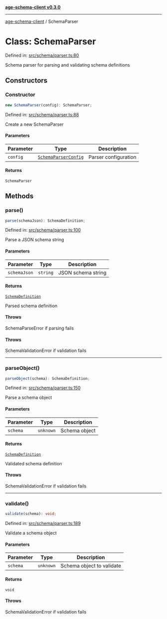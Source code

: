 [**age-schema-client v0.3.0**](../index.md)

***

[age-schema-client](/ageSchemaClient/api-generated/index.md) / SchemaParser

# Class: SchemaParser

Defined in: [src/schema/parser.ts:80](https://github.com/standardbeagle/ageSchemaClient/blob/main/src/schema/parser.ts#L80)

Schema parser for parsing and validating schema definitions

## Constructors

### Constructor

```ts
new SchemaParser(config): SchemaParser;
```

Defined in: [src/schema/parser.ts:88](https://github.com/standardbeagle/ageSchemaClient/blob/main/src/schema/parser.ts#L88)

Create a new SchemaParser

#### Parameters

| Parameter | Type | Description |
| ------ | ------ | ------ |
| `config` | [`SchemaParserConfig`](/ageSchemaClient/api-generated/interfaces/SchemaParserConfig.md) | Parser configuration |

#### Returns

`SchemaParser`

## Methods

### parse()

```ts
parse(schemaJson): SchemaDefinition;
```

Defined in: [src/schema/parser.ts:100](https://github.com/standardbeagle/ageSchemaClient/blob/main/src/schema/parser.ts#L100)

Parse a JSON schema string

#### Parameters

| Parameter | Type | Description |
| ------ | ------ | ------ |
| `schemaJson` | `string` | JSON schema string |

#### Returns

[`SchemaDefinition`](/ageSchemaClient/api-generated/interfaces/SchemaDefinition.md)

Parsed schema definition

#### Throws

SchemaParseError if parsing fails

#### Throws

SchemaValidationError if validation fails

***

### parseObject()

```ts
parseObject(schema): SchemaDefinition;
```

Defined in: [src/schema/parser.ts:150](https://github.com/standardbeagle/ageSchemaClient/blob/main/src/schema/parser.ts#L150)

Parse a schema object

#### Parameters

| Parameter | Type | Description |
| ------ | ------ | ------ |
| `schema` | `unknown` | Schema object |

#### Returns

[`SchemaDefinition`](/ageSchemaClient/api-generated/interfaces/SchemaDefinition.md)

Validated schema definition

#### Throws

SchemaValidationError if validation fails

***

### validate()

```ts
validate(schema): void;
```

Defined in: [src/schema/parser.ts:189](https://github.com/standardbeagle/ageSchemaClient/blob/main/src/schema/parser.ts#L189)

Validate a schema object

#### Parameters

| Parameter | Type | Description |
| ------ | ------ | ------ |
| `schema` | `unknown` | Schema object to validate |

#### Returns

`void`

#### Throws

SchemaValidationError if validation fails
